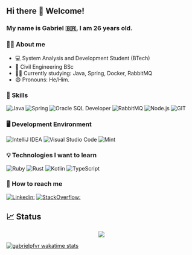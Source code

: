 ## Hi there 👋 Welcome!
### My name is Gabriel 🇧🇷, I am 26 years old.
### 👨‍💻 About me
- 💻 System Analysis and Development Student (BTech)
- 👷 Civil Engineering BSc
- 👨‍🎓 Currently studying: Java, Spring, Docker, RabbitMQ
- 😄 Pronouns: He/Him.

 
### 📌 Skills
![Java](https://img.shields.io/badge/Java-ED8B00?style=for-the-badge&logo=java&logoColor=white)
![Spring](https://img.shields.io/badge/Spring-6DB33F?style=for-the-badge&logo=spring&logoColor=white)
![Oracle SQL Developer](https://img.shields.io/badge/Oracle-F80000?style=for-the-badge&logo=Oracle&logoColor=white)
![RabbitMQ](https://img.shields.io/badge/rabbitmq-%23FF6600.svg?&style=for-the-badge&logo=rabbitmq&logoColor=white)
![Node.js](https://img.shields.io/badge/Node.js-43853D?style=for-the-badge&logo=node.js&logoColor=whit)
![GIT](https://img.shields.io/badge/GIT-E44C30?style=for-the-badge&logo=git&logoColor=white)


### 🖥️ Development Environment
![IntelliJ IDEA](https://img.shields.io/badge/IntelliJ_IDEA-000000.svg?style=for-the-badge&logo=intellij-idea&logoColor=white)
![Visual Studio Code](https://img.shields.io/badge/Visual_Studio_Code-0078D4?style=for-the-badge&logo=visual%20studio%20code&logoColor=white)
![Mint](https://img.shields.io/badge/Linux_Mint-87CF3E?style=for-the-badge&logo=linux-mint&logoColor=white)


### :bulb: Technologies I want to learn
![Ruby](https://img.shields.io/badge/Ruby-CC342D?style=for-the-badge&logo=ruby&logoColor=white)
![Rust](https://img.shields.io/badge/Rust-000000?style=for-the-badge&logo=rust&logoColor=white)
![Kotlin](https://img.shields.io/badge/Kotlin-0095D5?&style=for-the-badge&logo=kotlin&logoColor=white)
![TypeScript](https://img.shields.io/badge/TypeScript-007ACC?style=for-the-badge&logo=typescript&logoColor=white)

### 👨 How to reach me
[![Linkedin:](https://img.shields.io/badge/LinkedIn-0077B5?style=for-the-badge&logo=linkedin&logoColor=white&link=https://www.linkedin.com/in/gabriel-monteiro-motta/)](https://www.linkedin.com/in/gabriel-monteiro-motta/)
[![StackOverflow:](https://img.shields.io/badge/Stack_Overflow-FE7A16?style=for-the-badge&logo=stack-overflow&logoColor=white)](https://stackoverflow.com/users/19055987/gabriel-monteiro-motta)



## 📈 Status
<p align='center'>
<img src="https://github-readme-stats.vercel.app/api/top-langs/?username=gabrielpfvr&layout=compact&theme=nord"> </img>
</p>


[![gabrielpfvr wakatime stats](https://wakatime.com/share/@gabrielpfvr/3ad6506e-a045-4295-88cd-60880d266a3c.svg)](https://github.com/gabrielpfvr/)






<!--
**gabrielpfvr/gabrielpfvr** is a ✨ _special_ ✨ repository because its `README.md` (this file) appears on your GitHub profile.

Here are some ideas to get you started:

- 🔭 I’m currently working on ...
- 🌱 I’m currently learning ...
- 👯 I’m looking to collaborate on ...
- 🤔 I’m looking for help with ...
- 💬 Ask me about ...
- 📫 How to reach me: ...
- 😄 Pronouns: ...
- ⚡ Fun fact: ...
-->
